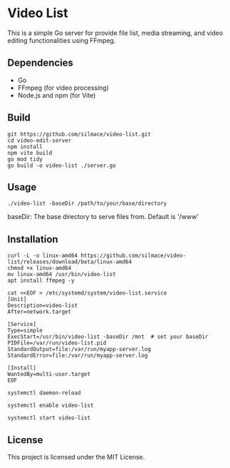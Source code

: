 # Video List

This is a simple Go server for provide file list, media streaming, and video editing functionalities using FFmpeg.

## Dependencies

- Go 
- FFmpeg (for video processing)
- Node.js and npm (for Vite)

## Build

    
    git https://github.com/silmace/video-list.git
    cd video-edit-server
    npm install
    npm vite build
    go mod tidy
    go build -o video-list ./server.go
    
## Usage

    
    ./video-list -baseDir /path/to/your/base/directory
baseDir: The base directory to serve files from. Default is '/www'

## Installation
    
    curl -L -o linux-amd64 https://github.com/silmace/video-list/releases/download/beta/linux-amd64
    chmod +x linux-amd64
    mv linux-amd64 /usr/bin/video-list
    apt install ffmpeg -y

    cat <<EOF > /etc/systemd/system/video-list.service
    [Unit]
    Description=video-list
    After=network.target

    [Service]
    Type=simple
    ExecStart=/usr/bin/video-list -baseDir /mnt  # set your baseDir
    PIDFile=/var/run/video-list.pid
    StandardOutput=file:/var/run/myapp-server.log
    StandardError=file:/var/run/myapp-server.log

    [Install]
    WantedBy=multi-user.target
    EOF

    systemctl daemon-reload

    systemctl enable video-list

    systemctl start video-list

## License
This project is licensed under the MIT License.